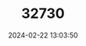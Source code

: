 ---
title: "32730"
category: "Cola glabra"
draft: false
date: 2024-02-22 13:03:50
languages:
  Yoruba: ["Igbere-oko"]
---